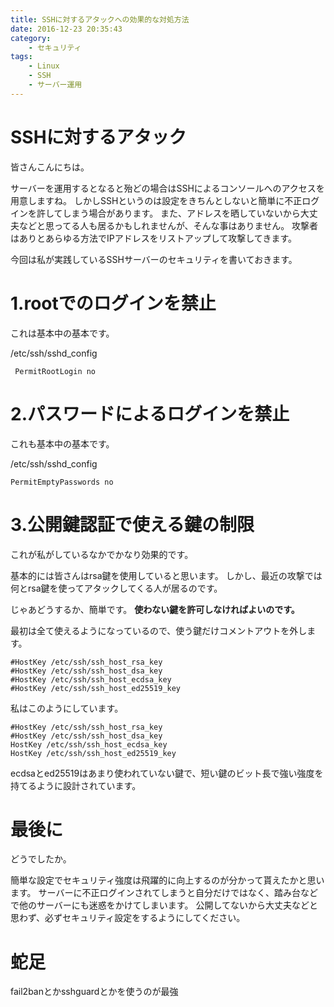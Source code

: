 ```yaml
---
title: SSHに対するアタックへの効果的な対処方法
date: 2016-12-23 20:35:43
category:
    - セキュリティ
tags:
    - Linux
    - SSH
    - サーバー運用
---
```


# SSHに対するアタック
皆さんこんにちは。

サーバーを運用するとなると殆どの場合はSSHによるコンソールへのアクセスを用意しますね。
しかしSSHというのは設定をきちんとしないと簡単に不正ログインを許してしまう場合があります。
また、アドレスを晒していないから大丈夫などと思ってる人も居るかもしれませんが、そんな事はありません。
攻撃者はありとあらゆる方法でIPアドレスをリストアップして攻撃してきます。

今回は私が実践しているSSHサーバーのセキュリティを書いておきます。

# 1.rootでのログインを禁止
これは基本中の基本です。

/etc/ssh/sshd_config
```
 PermitRootLogin no
```

# 2.パスワードによるログインを禁止
これも基本中の基本です。

/etc/ssh/sshd_config
```
PermitEmptyPasswords no
```

# 3.公開鍵認証で使える鍵の制限
これが私がしているなかでかなり効果的です。

基本的には皆さんはrsa鍵を使用していると思います。
しかし、最近の攻撃では何とrsa鍵を使ってアタックしてくる人が居るのです。

じゃあどうするか、簡単です。
**使わない鍵を許可しなければよいのです。**

最初は全て使えるようになっているので、使う鍵だけコメントアウトを外します。

```
#HostKey /etc/ssh/ssh_host_rsa_key
#HostKey /etc/ssh/ssh_host_dsa_key
#HostKey /etc/ssh/ssh_host_ecdsa_key
#HostKey /etc/ssh/ssh_host_ed25519_key
```

私はこのようにしています。

```
#HostKey /etc/ssh/ssh_host_rsa_key
#HostKey /etc/ssh/ssh_host_dsa_key
HostKey /etc/ssh/ssh_host_ecdsa_key
HostKey /etc/ssh/ssh_host_ed25519_key
```

ecdsaとed25519はあまり使われていない鍵で、短い鍵のビット長で強い強度を持てるように設計されています。

# 最後に
どうでしたか。

簡単な設定でセキュリティ強度は飛躍的に向上するのが分かって貰えたかと思います。
サーバーに不正ログインされてしまうと自分だけではなく、踏み台などで他のサーバーにも迷惑をかけてしまいます。
公開してないから大丈夫などと思わず、必ずセキュリティ設定をするようにしてください。

# 蛇足
fail2banとかsshguardとかを使うのが最強
